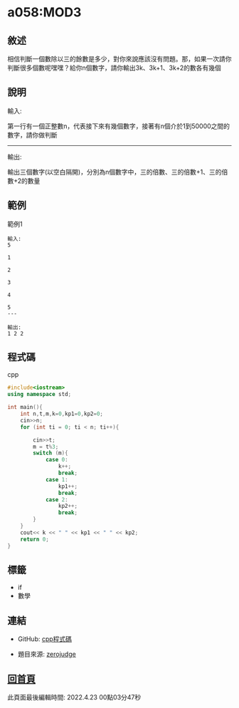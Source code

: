 # a058:MOD3

## 敘述

相信判斷一個數除以三的餘數是多少，對你來說應該沒有問題。那，如果一次請你判斷很多個數呢嘿嘿？給你n個數字，請你輸出3k、3k+1、3k+2的數各有幾個
								

## 說明

輸入:

第一行有一個正整數n，代表接下來有幾個數字，接著有n個介於1到50000之間的數字，請你做判斷

---

輸出:

輸出三個數字(以空白隔開)，分別為n個數字中，三的倍數、三的倍數+1、三的倍數+2的數量

## 範例
範例1

```
輸入:
5
1
2
3
4
5
---

輸出:
1 2 2

```

## 程式碼
cpp

```cpp
#include<iostream>
using namespace std;

int main(){
    int n,t,m,k=0,kp1=0,kp2=0;
    cin>>n;
    for (int ti = 0; ti < n; ti++){

        cin>>t;
        m = t%3;
        switch (m){
            case 0:
                k++;
                break;
            case 1:
                kp1++;
                break;
            case 2:
                kp2++;
                break;
        }
    }
    cout<< k << " " << kp1 << " " << kp2;
    return 0;
}

```

## 標籤
- if
- 數學


## 連結
- GitHub: [cpp程式碼](https://github.com/henryleecode23/solve_record/blob/main/zerojudge/a058/main.cpp)


- 題目來源: [zerojudge](https://zerojudge.tw/ShowProblem?problemid=a058)

## [回首頁](https://henryleecode23.github.io/solve_record/)

此頁面最後編輯時間: 2022.4.23 00點03分47秒
